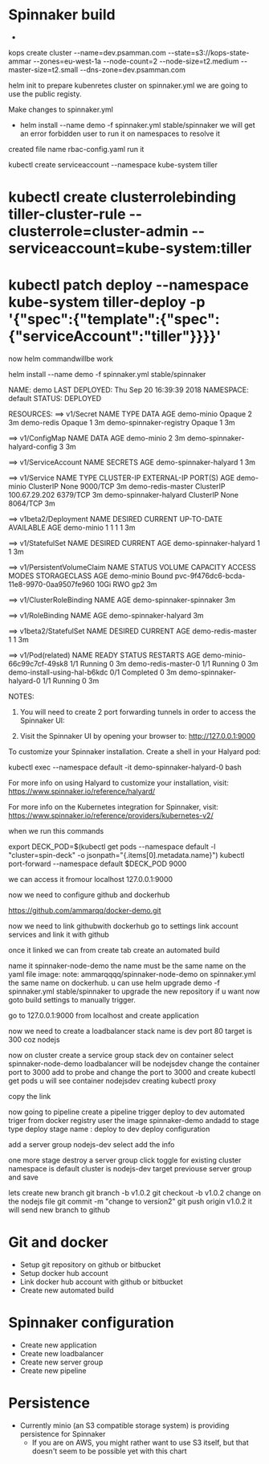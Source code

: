 # Spinnaker build
*
kops create cluster --name=dev.psamman.com --state=s3://kops-state-ammar --zones=eu-west-1a --node-count=2 --node-size=t2.medium --master-size=t2.small --dns-zone=dev.psamman.com 

helm init to prepare kubenretes cluster
on spinnaker.yml we are going to use the public registy.


Make changes to spinnaker.yml
* helm install --name demo -f spinnaker.yml stable/spinnaker
we will get an error forbidden user to run it on namespaces to resolve it

created file name rbac-config.yaml
run it
<!-- $ kubectl create -f rbac-config.yaml
serviceaccount "tiller" created
clusterrolebinding "tiller" created
$ helm init --service-account tiller -->

kubectl create serviceaccount --namespace kube-system tiller
 # kubectl create clusterrolebinding tiller-cluster-rule --clusterrole=cluster-admin --serviceaccount=kube-system:tiller
  # kubectl patch deploy --namespace kube-system tiller-deploy -p '{"spec":{"template":{"spec":{"serviceAccount":"tiller"}}}}'
   
   now helm commandwillbe work

 helm install --name demo -f spinnaker.yml stable/spinnaker

 NAME:   demo
LAST DEPLOYED: Thu Sep 20 16:39:39 2018
NAMESPACE: default
STATUS: DEPLOYED

RESOURCES:
==> v1/Secret
NAME                     TYPE    DATA  AGE
demo-minio               Opaque  2     3m
demo-redis               Opaque  1     3m
demo-spinnaker-registry  Opaque  1     3m

==> v1/ConfigMap
NAME                           DATA  AGE
demo-minio                     2     3m
demo-spinnaker-halyard-config  3     3m

==> v1/ServiceAccount
NAME                    SECRETS  AGE
demo-spinnaker-halyard  1        3m

==> v1/Service
NAME                    TYPE       CLUSTER-IP     EXTERNAL-IP  PORT(S)   AGE
demo-minio              ClusterIP  None           <none>       9000/TCP  3m
demo-redis-master       ClusterIP  100.67.29.202  <none>       6379/TCP  3m
demo-spinnaker-halyard  ClusterIP  None           <none>       8064/TCP  3m

==> v1beta2/Deployment
NAME        DESIRED  CURRENT  UP-TO-DATE  AVAILABLE  AGE
demo-minio  1        1        1           1          3m

==> v1/StatefulSet
NAME                    DESIRED  CURRENT  AGE
demo-spinnaker-halyard  1        1        3m

==> v1/PersistentVolumeClaim
NAME        STATUS  VOLUME                                    CAPACITY  ACCESS MODES  STORAGECLASS  AGE
demo-minio  Bound   pvc-9f476dc6-bcda-11e8-9970-0aa9507fe960  10Gi      RWO           gp2           3m

==> v1/ClusterRoleBinding
NAME                      AGE
demo-spinnaker-spinnaker  3m

==> v1/RoleBinding
NAME                    AGE
demo-spinnaker-halyard  3m

==> v1beta2/StatefulSet
NAME               DESIRED  CURRENT  AGE
demo-redis-master  1        1        3m

==> v1/Pod(related)
NAME                          READY  STATUS     RESTARTS  AGE
demo-minio-66c99c7cf-49sk8    1/1    Running    0         3m
demo-redis-master-0           1/1    Running    0         3m
demo-install-using-hal-b6kdc  0/1    Completed  0         3m
demo-spinnaker-halyard-0      1/1    Running    0         3m


NOTES:
1. You will need to create 2 port forwarding tunnels in order to access the Spinnaker UI:
  
  


2. Visit the Spinnaker UI by opening your browser to: http://127.0.0.1:9000

To customize your Spinnaker installation. Create a shell in your Halyard pod:

  kubectl exec --namespace default -it demo-spinnaker-halyard-0 bash

For more info on using Halyard to customize your installation, visit:
  https://www.spinnaker.io/reference/halyard/

For more info on the Kubernetes integration for Spinnaker, visit:
  https://www.spinnaker.io/reference/providers/kubernetes-v2/



when we run this commands 

export DECK_POD=$(kubectl get pods --namespace default -l "cluster=spin-deck" -o jsonpath="{.items[0].metadata.name}")
  kubectl port-forward --namespace default $DECK_POD 9000

  we can access it fromour localhost
  127.0.0.1:9000

  now we need to configure github and dockerhub

  https://github.com/ammarqq/docker-demo.git

  now we need to link githubwith dockerhub
  go to settings link account services and link it with github

  once it linked we can from create tab create an automated build 

  name it spinnaker-node-demo
  the name must be the same name on the yaml file image:
  note:
  ammarqqqq/spinnaker-node-demo on spinnaker.yml the same name on dockerhub.
u can use helm upgrade  demo -f spinnaker.yml stable/spinnaker to upgrade the new repository if u want
now goto build settings to manually trigger.

go to 127.0.0.1:9000 from localhost
and create application

now we need to create a loadbalancer
stack name is dev
port 80 target is 300 coz nodejs 

now on cluster create a service group
stack dev
on container select spinnaker-node-demo
loadbalancer will be nodejsdev
change the container port to 3000
add to probe and change the port to 3000
and create
kubectl get pods
u will see container nodejsdev creating
kubectl proxy

copy the link

now going to pipeline
create a pipeline
trigger deploy  to dev
automated triger from docker registry
user the image spinnaker-demo
andadd to stage
type deploy
stage name : deploy to dev
deploy configuration

add a server group
nodejs-dev
select add the info

one more stage
destroy a server group
click toggle for existing cluster
namespace is default 
cluster is nodejs-dev
target previouse server group
and save

lets create new branch
git branch -b v1.0.2
git checkout -b v1.0.2
change on the nodejs file
git commit -m "change to version2"
git push origin v1.0.2
it will send new branch to github


# Git and docker
* Setup git repository on github or bitbucket
* Setup docker hub account
* Link docker hub account with github or bitbucket
* Create new automated build

# Spinnaker configuration
* Create new application
* Create new loadbalancer
* Create new server group
* Create new pipeline

# Persistence
* Currently minio (an S3 compatible storage system) is providing persistence for Spinnaker
  * If you are on AWS, you might rather want to use S3 itself, but that doesn't seem to be possible yet with this chart
